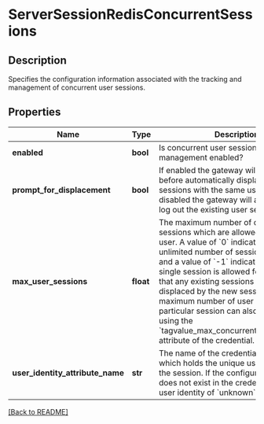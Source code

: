 # ServerSessionRedisConcurrentSessions

## Description

Specifies the configuration information associated with the tracking and management of concurrent user sessions.


## Properties

Name | Type | Description | Notes
------------ | ------------- | ------------- | -------------
**enabled** | **bool** | Is concurrent user session tracking and management enabled?  | [optional] [default to True]
**prompt\_for\_displacement** | **bool** | If enabled the gateway will prompt users before automatically displacing existing sessions with the same user identity.  If disabled the gateway will automatically log out the existing user session.  | [optional] [default to True]
**max\_user\_sessions** | **float** | The maximum number of concurrent sessions which are allowed for a single user.  A value of &#x60;0&#x60; indicates that an unlimited number of sessions are allowed, and a value of &#x60;-1&#x60; indicates that only a single session is allowed for the user and that any existing sessions will be displaced by the new session.  The maximum number of user sessions for a particular session can also be defined using the &#x60;tagvalue\_max\_concurrent\_web\_sessions&#x60; attribute of the credential.  | [optional] [default to 0]
**user\_identity\_attribute\_name** | **str** | The name of the credential attribute which holds the unique user identity for the session.  If the configured attribute does not exist in the credential the default user identity of &#x60;unknown&#x60; will be used.  | [optional] [default to 'AZN_CRED_PRINCIPAL_NAME']

[[Back to README]](../README.md)



